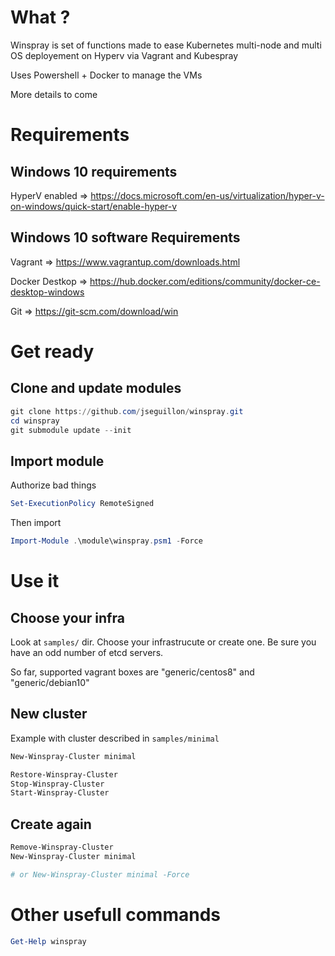 # What ? 

Winspray is set of functions made to ease Kubernetes multi-node and multi OS deployement on Hyperv via Vagrant and Kubespray

Uses Powershell + Docker to manage the VMs

More details to come 

# Requirements

## Windows 10 requirements

HyperV enabled => https://docs.microsoft.com/en-us/virtualization/hyper-v-on-windows/quick-start/enable-hyper-v

## Windows 10 software Requirements 

Vagrant => https://www.vagrantup.com/downloads.html

Docker Destkop => https://hub.docker.com/editions/community/docker-ce-desktop-windows

Git => https://git-scm.com/download/win

# Get ready 

## Clone and update modules 

```powershell
git clone https://github.com/jseguillon/winspray.git
cd winspray
git submodule update --init
```

## Import module

Authorize bad things 

```powershell
Set-ExecutionPolicy RemoteSigned 
```

Then import

```powershell
Import-Module .\module\winspray.psm1 -Force
```

# Use it 

## Choose your infra 

Look at `samples/` dir. Choose your infrastrucute or create one. Be sure you have an odd number of etcd servers.

So far, supported vagrant boxes are "generic/centos8" and "generic/debian10"  

## New cluster 

Example with cluster described in `samples/minimal`

```powershell
New-Winspray-Cluster minimal

Restore-Winspray-Cluster
Stop-Winspray-Cluster
Start-Winspray-Cluster
```

## Create again

```powershell
Remove-Winspray-Cluster
New-Winspray-Cluster minimal

# or New-Winspray-Cluster minimal -Force 
```

# Other usefull commands 

```powershell
Get-Help winspray
```
